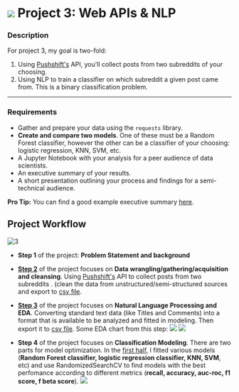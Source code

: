 # ![](https://ga-dash.s3.amazonaws.com/production/assets/logo-9f88ae6c9c3871690e33280fcf557f33.png) Project 3: Web APIs & NLP

### Description
For project 3, my goal is two-fold:
1. Using [Pushshift's](https://github.com/pushshift/api) API, you'll collect posts from two subreddits of your choosing.
2. Using NLP to train a classifier on which subreddit a given post came from. This is a binary classification problem.


---

### Requirements

- Gather and prepare your data using the `requests` library.
- **Create and compare two models**. One of these must be a Random Forest classifier, however the other can be a classifier of your choosing: logistic regression, KNN, SVM, etc.
- A Jupyter Notebook with your analysis for a peer audience of data scientists.
- An executive summary of your results.
- A short presentation outlining your process and findings for a semi-technical audience.

**Pro Tip:** You can find a good example executive summary [here](https://www.proposify.biz/blog/executive-summary).

## Project Workflow
![3](https://github.com/StevenZhangzhexu/DSIF-SG-7/blob/main/Project%203/images/Project%203.png)

- **Step 1** of the project: **Problem Statement and background**

- **[Step 2](https://github.com/StevenZhangzhexu/DSIF-SG-7/blob/main/Project%203/01_API_Web_Scrabbing.ipynb)** of the project focuses on **Data wrangling/gathering/acquisition and cleansing**. Using [Pushshift's](https://github.com/pushshift/api) API to collect posts from two subreddits . (clean the data from unstructured/semi-structured sources and export to [csv file](https://github.com/StevenZhangzhexu/DSIF-SG-7/blob/main/Project%203/reddit_clean.csv). 

- **[Step 3](https://github.com/StevenZhangzhexu/DSIF-SG-7/blob/main/Project%203/02_NLP-EDA.ipynb)** of the project focuses on **Natural Language Processing and EDA**. Converting standard text data (like Titles and Comments) into a format that is available to be analyzed and fitted in modeling. Then export it to [csv file](https://github.com/StevenZhangzhexu/DSIF-SG-7/blob/main/Project%203/data_nlp.csv). Some EDA chart from this step:
![](https://github.com/StevenZhangzhexu/DSIF-SG-7/blob/main/Project%203/images/wd_ist.png)
![](https://github.com/StevenZhangzhexu/DSIF-SG-7/blob/main/Project%203/images/wd_wsb.png)

- **Step 4** of the project focuses on **Classification Modeling**. There are two parts for model optimization. In the [first half](https://github.com/StevenZhangzhexu/DSIF-SG-7/blob/main/Project%203/03_Model_Training.ipynb),  I fitted various models (**Random Forest classifier, logistic regression classifier, KNN, SVM**, etc) and use RandomizedSearchCV to find models with the best perfomance according to different metrics (**recall, accuracy, auc-roc, f1 score, f beta score**).
![](https://github.com/StevenZhangzhexu/DSIF-SG-7/blob/main/Project%203/images/Models.png)
